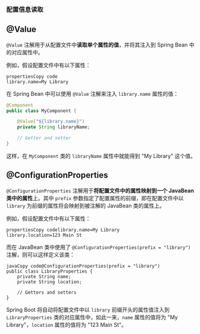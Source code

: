 



### 配置信息读取

## @Value

`@Value` 注解用于从配置文件中**读取单个属性的值**，并将其注入到 Spring Bean 中的对应属性中。

例如，假设配置文件中有以下属性：

```
propertiesCopy code
library.name=My Library
```

在 Spring Bean 中可以使用 `@Value` 注解来注入 `library.name` 属性的值：

```java
@Component
public class MyComponent {

    @Value("${library.name}")
    private String libraryName;

    // Getter and setter
}
```

这样，在 `MyComponent` 类的 `libraryName` 属性中就能得到 "My Library" 这个值。



## @ConfigurationProperties

`@ConfigurationProperties` 注解用于**将配置文件中的属性映射到一个 JavaBean 类中的属性**上。其中 `prefix` 参数指定了配置属性的前缀，即在配置文件中以 `library` 为前缀的属性将会映射到被注解的 JavaBean 类的属性上。

例如，假设配置文件中有以下属性：

```
propertiesCopy codelibrary.name=My Library
library.location=123 Main St
```

而在 JavaBean 类中使用了 `@ConfigurationProperties(prefix = "library")` 注解，则可以这样定义该类：

```
javaCopy code@ConfigurationProperties(prefix = "library")
public class LibraryProperties {
    private String name;
    private String location;

    // Getters and setters
}
```

Spring Boot 将自动将配置文件中以 `library` 前缀开头的属性值注入到 `LibraryProperties` 类的对应属性中，如此一来，`name` 属性的值将为 "My Library"，`location` 属性的值将为 "123 Main St"。
